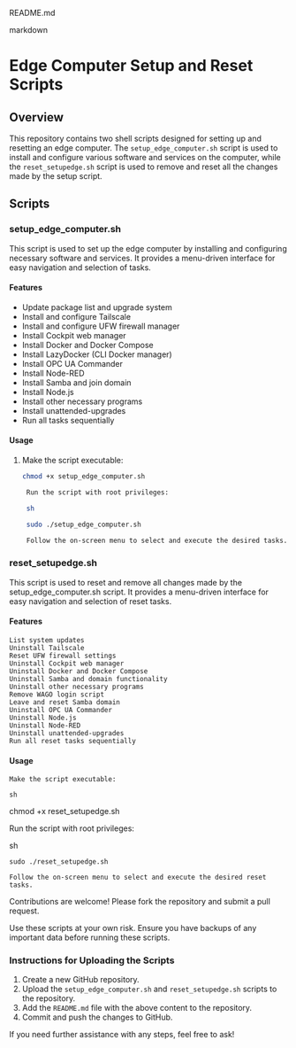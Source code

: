 README.md

markdown

# Edge Computer Setup and Reset Scripts

## Overview

This repository contains two shell scripts designed for setting up and resetting an edge computer. The `setup_edge_computer.sh` script is used to install and configure various software and services on the computer, while the `reset_setupedge.sh` script is used to remove and reset all the changes made by the setup script.

## Scripts

### setup_edge_computer.sh

This script is used to set up the edge computer by installing and configuring necessary software and services. It provides a menu-driven interface for easy navigation and selection of tasks.

#### Features

- Update package list and upgrade system
- Install and configure Tailscale
- Install and configure UFW firewall manager
- Install Cockpit web manager
- Install Docker and Docker Compose
- Install LazyDocker (CLI Docker manager)
- Install OPC UA Commander
- Install Node-RED
- Install Samba and join domain
- Install Node.js
- Install other necessary programs
- Install unattended-upgrades
- Run all tasks sequentially

#### Usage

1. Make the script executable:
   ```sh
   chmod +x setup_edge_computer.sh

    Run the script with root privileges:

    sh

    sudo ./setup_edge_computer.sh

    Follow the on-screen menu to select and execute the desired tasks.

### reset_setupedge.sh

This script is used to reset and remove all changes made by the setup_edge_computer.sh script. It provides a menu-driven interface for easy navigation and selection of reset tasks.

#### Features

    List system updates
    Uninstall Tailscale
    Reset UFW firewall settings
    Uninstall Cockpit web manager
    Uninstall Docker and Docker Compose
    Uninstall Samba and domain functionality
    Uninstall other necessary programs
    Remove WAGO login script
    Leave and reset Samba domain
    Uninstall OPC UA Commander
    Uninstall Node.js
    Uninstall Node-RED
    Uninstall unattended-upgrades
    Run all reset tasks sequentially

#### Usage

    Make the script executable:

    sh

chmod +x reset_setupedge.sh

Run the script with root privileges:

sh

    sudo ./reset_setupedge.sh

    Follow the on-screen menu to select and execute the desired reset tasks.


Contributions are welcome! Please fork the repository and submit a pull request.

Use these scripts at your own risk. Ensure you have backups of any important data before running these scripts.



### Instructions for Uploading the Scripts

1. Create a new GitHub repository.
2. Upload the `setup_edge_computer.sh` and `reset_setupedge.sh` scripts to the repository.
3. Add the `README.md` file with the above content to the repository.
4. Commit and push the changes to GitHub.

If you need further assistance with any steps, feel free to ask!
